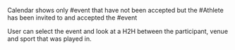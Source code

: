 Calendar shows only #event  that have not been accepted but the #Athlete has been invited to and accepted the #event  

User can select the event and look at a H2H between the participant, venue and sport that was played in. 


